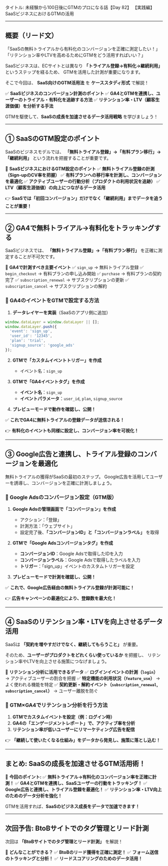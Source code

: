タイトル: 未経験から100日後にGTMのプロになる話【Day 82】
【実践編】SaaSビジネスにおけるGTMの活用

---

## **概要（リード文）**

「SaaSの無料トライアルから有料化のコンバージョンを正確に測定したい！」
「リテンション率やLTVを高めるためにGTMをどう活用すればいい？」

SaaSビジネスは、ECサイトとは異なり **「トライアル登録→有料化→継続利用」** というステップを経るため、
GTMを活用した計測が重要になります。

そこで今回は、 **SaaS向けのGTM活用法** を **ケーススタディ形式** で解説！

✅ **SaaSビジネスのコンバージョン計測のポイント**
✅ **GA4とGTMを連携し、ユーザーのトライアル・有料化を追跡する方法**
✅ **リテンション率・LTV（顧客生涯価値）を分析する手法**

GTMを駆使して、**SaaSの成長を加速させるデータ活用戦略** を学びましょう！

---

## **① SaaSのGTM設定のポイント**

SaaSのビジネスモデルでは、 **「無料トライアル登録」→「有料プラン移行」→「継続利用」** という流れを把握することが重要です。

📌 **SaaSビジネスにおけるGTM設定のポイント**
✅ **無料トライアル登録の計測（Sign-upのCV率を把握）**
✅ **有料プランへの移行率を計測し、コンバージョンを最適化**
✅ **アクティブユーザーの行動分析（プロダクトの利用状況を追跡）**
✅ **LTV（顧客生涯価値）の向上につながるデータ活用**

👉 **SaaSでは「初回コンバージョン」だけでなく「継続利用」までデータを追うことが重要！**

---

## **② GA4で無料トライアル→有料化をトラッキングする**

SaaSビジネスでは、 **「無料トライアル登録」→「有料プラン移行」** を正確に測定することが不可欠です。

📌 **GA4で計測すべき主要イベント**
✅ `sign_up` → 無料トライアル登録
✅ `begin_checkout` → 有料プランの申し込み開始
✅ `purchase` → 有料プランの契約完了
✅ `subscription_renewal` → サブスクリプションの更新
✅ `subscription_cancel` → サブスクリプションの解約

### **🔹 GA4のイベントをGTMで設定する方法**

1. **データレイヤーを実装**（SaaSのアプリ側に追加）

```javascript
window.dataLayer = window.dataLayer || [];
window.dataLayer.push({
  'event': 'sign_up',
  'user_id': '12345',
  'plan': 'trial',
  'signup_source': 'google_ads'
});
```

2. **GTMで「カスタムイベントトリガー」を作成**
   - イベント名：`sign_up`

3. **GTMで「GA4イベントタグ」を作成**
   - **イベント名**：`sign_up`
   - **イベントパラメータ**：`user_id`, `plan`, `signup_source`

4. **プレビューモードで動作を確認し、公開！**

✅ **これでGA4に無料トライアルの登録データが送信される！**

👉 **有料化のイベントも同様に設定し、コンバージョン率を可視化！**

---

## **③ Google広告と連携し、トライアル登録のコンバージョンを最適化**

無料トライアルの獲得がSaaSの最初のステップ。
Google広告を活用してユーザーを誘導し、コンバージョンを正確に計測しましょう。

### **🔹 Google Adsのコンバージョン設定（GTM版）**

1. **Google Adsの管理画面で「コンバージョン」を作成**
   - アクション：「登録」
   - 計測方法：「ウェブサイト」
   - 設定完了後、**「コンバージョンID」と「コンバージョンラベル」** を取得

2. **GTMで「Google Adsコンバージョンタグ」を作成**
   - **コンバージョンID**：Google Adsで取得したIDを入力
   - **コンバージョンラベル**：Google Adsで取得したラベルを入力
   - **トリガー**：「sign_up」イベントのカスタムトリガーを設定

3. **プレビューモードで計測を確認し、公開！**

✅ **これで、Google広告経由の無料トライアル登録が計測可能に！**

👉 **広告キャンペーンの最適化により、登録数を最大化！**

---

## **④ SaaSのリテンション率・LTVを向上させるデータ活用**

SaaSは **「契約を増やすだけでなく、継続してもらうこと」** が重要。

そのため、**ユーザーがプロダクトをどれくらい使っているか** を把握し、
リテンション率やLTVを向上させる施策につなげましょう。

📌 **リテンション分析に活用できるデータ**
✅ **ログインイベントの計測（`login`）** → アクティブユーザーの割合を把握
✅ **特定機能の利用状況（`feature_use`）** → よく使われる機能を特定
✅ **契約更新・解約イベント（`subscription_renewal`, `subscription_cancel`）** → ユーザー離脱を防ぐ

### **🔹 GTM×GA4でリテンション分析を行う方法**

1. **GTMでカスタムイベントを設定（例：ログイン時）**
2. **GA4の「エンゲージメントレポート」で、アクティブ率を分析**
3. **リテンション率が低いユーザーにリマーケティング広告を配信**

👉 **「継続して使いたくなる仕組み」をデータから発見し、施策に落とし込む！**

---

## **まとめ: SaaSの成長を加速させるGTM活用術！**

📌 **今回のポイント:**
✅ **無料トライアル→有料化のコンバージョン率を正確に計測！**
✅ **GA4とGTMを連携し、SaaSユーザーの行動をトラッキング！**
✅ **Google広告と連携し、トライアル登録を最適化！**
✅ **リテンション率・LTV向上のためのデータ分析を強化！**

GTMを活用すれば、**SaaSのビジネス成長をデータで加速できます！**

---

## **次回予告: BtoBサイトでのタグ管理とリード計測**

次回は **「BtoBサイトでのタグ管理とリード計測」** を解説！

📌 **どんなことができる？**
✅ **BtoBのリード獲得を正確に測定！**
✅ **フォーム送信のトラッキングと分析！**
✅ **リードスコアリングのためのデータ活用！**

